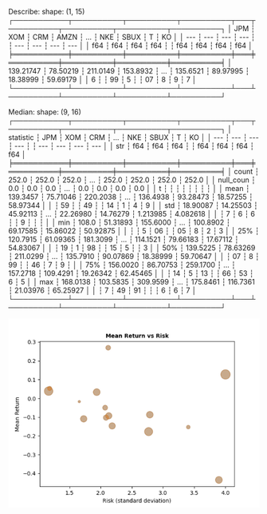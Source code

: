 Describe:
shape: (1, 15)
┌───────────┬──────────┬──────────┬──────────┬───┬──────────┬──────────┬──────────┬──────────┐
│ JPM       ┆ XOM      ┆ CRM      ┆ AMZN     ┆ … ┆ NKE      ┆ SBUX     ┆ T        ┆ KO       │
│ ---       ┆ ---      ┆ ---      ┆ ---      ┆   ┆ ---      ┆ ---      ┆ ---      ┆ ---      │
│ f64       ┆ f64      ┆ f64      ┆ f64      ┆   ┆ f64      ┆ f64      ┆ f64      ┆ f64      │
╞═══════════╪══════════╪══════════╪══════════╪═══╪══════════╪══════════╪══════════╪══════════╡
│ 139.21747 ┆ 78.50219 ┆ 211.0149 ┆ 153.8932 ┆ … ┆ 135.6521 ┆ 89.97995 ┆ 18.38999 ┆ 59.69179 │
│ 6         ┆          ┆ 99       ┆ 5        ┆   ┆ 07       ┆ 8        ┆ 9        ┆ 7        │
└───────────┴──────────┴──────────┴──────────┴───┴──────────┴──────────┴──────────┴──────────┘

Median:
shape: (9, 16)
┌───────────┬──────────┬──────────┬──────────┬───┬──────────┬──────────┬──────────┬──────────┐
│ statistic ┆ JPM      ┆ XOM      ┆ CRM      ┆ … ┆ NKE      ┆ SBUX     ┆ T        ┆ KO       │
│ ---       ┆ ---      ┆ ---      ┆ ---      ┆   ┆ ---      ┆ ---      ┆ ---      ┆ ---      │
│ str       ┆ f64      ┆ f64      ┆ f64      ┆   ┆ f64      ┆ f64      ┆ f64      ┆ f64      │
╞═══════════╪══════════╪══════════╪══════════╪═══╪══════════╪══════════╪══════════╪══════════╡
│ count     ┆ 252.0    ┆ 252.0    ┆ 252.0    ┆ … ┆ 252.0    ┆ 252.0    ┆ 252.0    ┆ 252.0    │
│ null_coun ┆ 0.0      ┆ 0.0      ┆ 0.0      ┆ … ┆ 0.0      ┆ 0.0      ┆ 0.0      ┆ 0.0      │
│ t         ┆          ┆          ┆          ┆   ┆          ┆          ┆          ┆          │
│ mean      ┆ 139.3457 ┆ 75.71046 ┆ 220.2038 ┆ … ┆ 136.4938 ┆ 93.28473 ┆ 18.57255 ┆ 58.97344 │
│           ┆ 59       ┆          ┆ 49       ┆   ┆ 14       ┆ 1        ┆ 4        ┆ 9        │
│ std       ┆ 18.90087 ┆ 14.25503 ┆ 45.92113 ┆ … ┆ 22.26980 ┆ 14.76279 ┆ 1.213985 ┆ 4.082618 │
│           ┆ 7        ┆ 6        ┆ 6        ┆   ┆ 9        ┆          ┆          ┆          │
│ min       ┆ 108.0    ┆ 51.31893 ┆ 155.6000 ┆ … ┆ 100.8902 ┆ 69.17585 ┆ 15.86022 ┆ 50.92875 │
│           ┆          ┆ 5        ┆ 06       ┆   ┆ 05       ┆ 8        ┆ 2        ┆ 3        │
│ 25%       ┆ 120.7915 ┆ 61.09365 ┆ 181.3099 ┆ … ┆ 114.1521 ┆ 79.66183 ┆ 17.67112 ┆ 54.83067 │
│           ┆ 19       ┆ 1        ┆ 98       ┆   ┆ 15       ┆ 5        ┆          ┆ 3        │
│ 50%       ┆ 139.5225 ┆ 78.63269 ┆ 211.0299 ┆ … ┆ 135.7910 ┆ 90.07869 ┆ 18.38999 ┆ 59.70647 │
│           ┆ 07       ┆ 8        ┆ 99       ┆   ┆ 46       ┆ 7        ┆ 9        ┆          │
│ 75%       ┆ 156.0020 ┆ 86.70753 ┆ 259.1700 ┆ … ┆ 157.2718 ┆ 109.4291 ┆ 19.26342 ┆ 62.45465 │
│           ┆ 14       ┆ 5        ┆ 13       ┆   ┆ 66       ┆ 53       ┆ 6        ┆ 5        │
│ max       ┆ 168.0138 ┆ 103.5835 ┆ 309.9599 ┆ … ┆ 175.8461 ┆ 116.7361 ┆ 21.03976 ┆ 65.25927 │
│           ┆ 7        ┆ 49       ┆ 91       ┆   ┆          ┆ 6        ┆ 6        ┆ 7        │
└───────────┴──────────┴──────────┴──────────┴───┴──────────┴──────────┴──────────┴──────────┘

![StocksChart](Chart.png)

